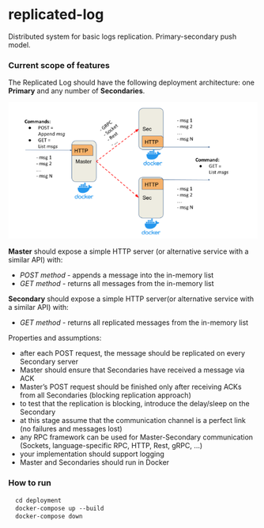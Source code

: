 # replicated-log

Distributed system for basic logs replication. Primary-secondary push model.

### Current scope of features

The Replicated Log should have the following deployment architecture: one **Primary** and any number of **Secondaries**.

![](docs/img/iteration_1.png)

**Master** should expose a simple HTTP server (or alternative service with a similar API) with:
- _POST method_ - appends a message into the in-memory list
- _GET method_ - returns all messages from the in-memory list

**Secondary** should expose a simple  HTTP server(or alternative service with a similar API)  with:
- _GET method_ - returns all replicated messages from the in-memory list

Properties and assumptions:
- after each POST request, the message should be replicated on every Secondary server
- Master should ensure that Secondaries have received a message via ACK
- Master’s POST request should be finished only after receiving ACKs from all Secondaries (blocking replication approach)
- to test that the replication is blocking, introduce the delay/sleep on the Secondary
- at this stage assume that the communication channel is a perfect link (no failures and messages lost)
- any RPC framework can be used for Master-Secondary communication (Sockets, language-specific RPC, HTTP, Rest, gRPC, …)
- your implementation should support logging
- Master and Secondaries should run in Docker


### How to run

```shell
  cd deployment
  docker-compose up --build
  docker-compose down
```